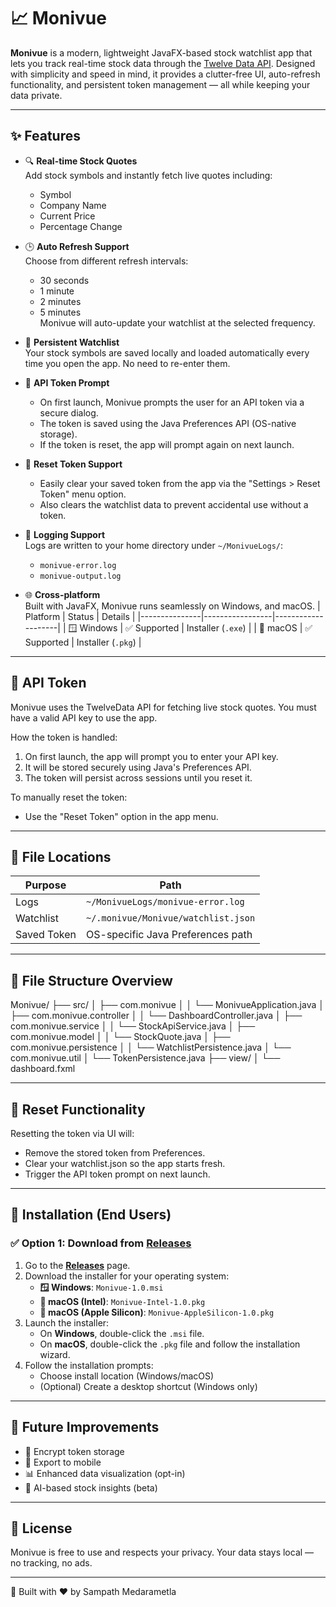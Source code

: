 # 📈 Monivue

**Monivue** is a modern, lightweight JavaFX-based stock watchlist app that lets you track real-time stock data through the [Twelve Data API](https://twelvedata.com/). Designed with simplicity and speed in mind, it provides a clutter-free UI, auto-refresh functionality, and persistent token management — all while keeping your data private.

---

## ✨ Features

- 🔍 **Real-time Stock Quotes**  
  Add stock symbols and instantly fetch live quotes including:
  - Symbol
  - Company Name
  - Current Price
  - Percentage Change

- 🕒 **Auto Refresh Support**  
  Choose from different refresh intervals:
  - 30 seconds
  - 1 minute
  - 2 minutes
  - 5 minutes  
  Monivue will auto-update your watchlist at the selected frequency.

- 💾 **Persistent Watchlist**  
  Your stock symbols are saved locally and loaded automatically every time you open the app. No need to re-enter them.

- 🔐 **API Token Prompt**  
  - On first launch, Monivue prompts the user for an API token via a secure dialog.
  - The token is saved using the Java Preferences API (OS-native storage).
  - If the token is reset, the app will prompt again on next launch.

- 🧹 **Reset Token Support**  
  - Easily clear your saved token from the app via the "Settings > Reset Token" menu option.
  - Also clears the watchlist data to prevent accidental use without a token.

- 🧾 **Logging Support**  
  Logs are written to your home directory under `~/MonivueLogs/`:
  - `monivue-error.log`
  - `monivue-output.log`

- 🌐 **Cross-platform**  
  Built with JavaFX, Monivue runs seamlessly on Windows, and macOS.
| Platform      | Status          | Details                                          |
|---------------|-----------------|--------------------|
| 🪟 Windows    | ✅ Supported   | Installer (`.exe`) |
| 🍎 macOS      | ✅ Supported   | Installer (`.pkg`) |

---

## 🔐 API Token
Monivue uses the TwelveData API for fetching live stock quotes. You must have a valid API key to use the app.

How the token is handled:
1. On first launch, the app will prompt you to enter your API key.
2. It will be stored securely using Java's Preferences API.
3. The token will persist across sessions until you reset it.

To manually reset the token:
 - Use the "Reset Token" option in the app menu.

---

## 📁 File Locations

| Purpose     | Path                                |
| ----------- | ----------------------------------- |
| Logs        | `~/MonivueLogs/monivue-error.log`   |
| Watchlist   | `~/.monivue/Monivue/watchlist.json` |
| Saved Token | OS-specific Java Preferences path   |


---


## 📂 File Structure Overview

Monivue/
├── src/
│ ├── com.monivue
│ │ └── MonivueApplication.java
│ ├── com.monivue.controller
│ │ └── DashboardController.java
│ ├── com.monivue.service
│ │ └── StockApiService.java
│ ├── com.monivue.model
│ │ └── StockQuote.java
│ ├── com.monivue.persistence
│ │ └── WatchlistPersistence.java
│ └── com.monivue.util
│ └── TokenPersistence.java
├── view/
│ └── dashboard.fxml

---
## 🧹 Reset Functionality
Resetting the token via UI will:

- Remove the stored token from Preferences.
- Clear your watchlist.json so the app starts fresh.
- Trigger the API token prompt on next launch.
---
## 🚀 Installation (End Users)

### ✅ Option 1: Download from [Releases](https://github.com/iamSampath/Monivue/releases)

1. Go to the [**Releases**](https://github.com/iamSampath/Monivue/releases) page.  
2. Download the installer for your operating system:
   - **🪟 Windows**: `Monivue-1.0.msi`
   - **🍎 macOS (Intel)**: `Monivue-Intel-1.0.pkg`
   - **🍎 macOS (Apple Silicon)**: `Monivue-AppleSilicon-1.0.pkg`
3. Launch the installer:
   - On **Windows**, double-click the `.msi` file.
   - On **macOS**, double-click the `.pkg` file and follow the installation wizard.
4. Follow the installation prompts:
   - Choose install location (Windows/macOS)
   - (Optional) Create a desktop shortcut (Windows only)

---
## 🧠 Future Improvements

- 🔐 Encrypt token storage
- 📱 Export to mobile
- 📊 Enhanced data visualization (opt-in)
- 🧠 AI-based stock insights (beta)

---
## 🤝 License

Monivue is free to use and respects your privacy. Your data stays local — no tracking, no ads.

---

🚀 Built with ❤️ by Sampath Medarametla
